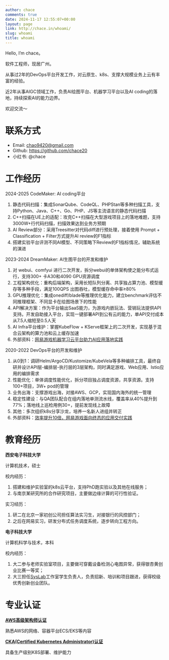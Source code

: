 ```yaml
---
author: chace
comments: true
date: 2024-11-17 12:55:07+00:00
layout: page
link: http://chace.in/whoami/
slug: whoami
title: whoami
---
```


Hello, I’m chace。

软件工程师，现居广州。

从事过2年的DevOps平台开发工作，对云原生、k8s、支撑大规模业务上云有丰富的经验。

近2年从事AIGC领域工作，负责AI绘图平台、机器学习平台以及AI coding的落地，持续探索AI的能力边界。

欢迎交流～

# 联系方式

- Email:  chao9420@gmail.com
- Github:  https://github.com/chace20
- 小红书:  @chace

# 工作经历

2024-2025    CodeMaker: AI coding平台

1. 静态代码扫描：集成SonarQube、CodeQL、PHPStan等多种扫描工具，支持Python、Java、C++、Go、PHP、JS等主流语言的静态代码扫描
2. C++扫描在UE上的适配：攻克C++扫描在大型游戏项目上的落地难题，支持3000W+行代码扫描，扫描效果达到业务方预期
3. AI Review部分：采用Treesitter对代码diff进行预处理，接着使用 Prompt + Classification + Filter方式提升AI review的F1指标
4. 搭建实验平台评测不同AI模型、不同策略下Review的F1指标情况，辅助系统的演进

2023-2024    DreamMaker: AI生图平台的开发和维护

1. 对 webui、comfyui 进行二次开发，拆分webui的单体架构使之能分布式运行，支持300+ 卡A30和4090 GPU资源调度
2. 工程架构优化：重构后端架构，采用长短队列分离、共享独占算力池、模型缓存等多种手段，满足100QPS 出图吞吐，模型缓存命中率≥80%
3. GPU推理优化：集成onediff/blade等推理优化能力，建立benchmark评估不同推理框架、不同显卡在绘图场景下的性能
4. API解决方案：作为平台输出SaaS能力，为游戏内嵌玩法、营销玩法提供API支持。开发自助接入平台，实现一键部署API到公有云的能力，单API交付成本从7.5人缩短至0.5人天
5. AI Infra平台维护：掌握KubeFlow + KServe框架上的二次开发，实现基于混合云架构的算力池和云上缓存加速
6. 外部资料：[网易游戏机器学习云平台助力AI应用落地实践](https://developer.aliyun.com/ebook/8109/112701)

2020-2022   DevOps平台的开发和维护

1. 从0到1：调研Helm/ArgoCD/Kustomize/KubeVela等多种编排工具，最终自研并设计API层-编排层-执行层的3层架构，同时满足游戏、Web应用、Istio应用的编排需求
2. 性能优化：单体调度性能优化，拆分项目独占调度资源，共享资源。支持100+项目，3W+ pod的管理
3. 业务出海：支撑游戏出海，对接AWS、GCP，实现国内海外的统一管理
4. 稳定性建设：与QA团队配合在组内落地单测流水线，覆盖率从40%提升到77%；落地线上巡检用例30+，提前发现线上故障
5. 其他：多次组织k8s分享沙龙，培养一名新人进组并转正
6. 外部资料：[效率提升10倍，网易游戏面向终态的应用交付实践](https://www.51cto.com/article/708517.html)

# 教育经历

**西安电子科技大学**

计算机技术，硕士

校内经历：
1. 搭建和维护实验室的k8s云平台，支持PhD跑实验以及其他在线服务；
2. 与南京某研究所的合作研究项目，主要做边缘计算的可行性验证。

实习经历：
1. 研二在北京一家初创公司担任算法实习生，对接银行的风控部门；
2. 之后在网易实习，研发分布式任务调度系统，逐步转向工程方向。

**电子科技大学**

计算机科学与技术，本科

校内经历：
1. 大二参与老师实验室项目，主要做可穿戴设备检测心电图异常，获得银杏黄创业比赛一等奖；
2. 大三担任[SysLab](https://github.com/Sys-Lab)工作室学生负责人，负责招新、培训和项目跟进，获得校级优秀创新创业团队。

# 专业认证

**[AWS高级架构师认证](https://ouvhhkkplk.feishu.cn/file/Qco8bwGJNo6tVzxYfKxc6XeFnQX)**

熟悉AWS的网络、容器平台ECS/EKS等内容

**[CKA(Certified Kubernetes Administrator)认证](https://ouvhhkkplk.feishu.cn/file/C8nqb0dHloGL1NxFw5Mc0qotnph)**

具备生产级别K8S部署、维护能力
